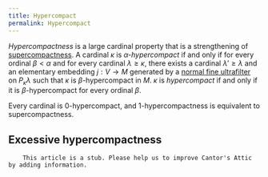 ```yaml
---
title: Hypercompact
permalink: Hypercompact
---
```












*Hypercompactness* is a large cardinal property that is a strengthening
of
[supercompactness](Supercompact "Supercompact").
A cardinal $\kappa$ is *$\alpha$-hypercompact* if and only if for
every ordinal $\beta < \alpha$ and for every cardinal
$\lambda\geq\kappa$, there exists a cardinal $\lambda'\geq\lambda$
and an elementary embedding $j:V\to M$ generated by a [normal fine
ultrafilter](Filter "Filter")
on $P_\kappa\lambda$ such that $\kappa$ is $\beta$-hypercompact in
$M$. $\kappa$ is *hypercompact* if and only if it is
$\beta$-hypercompact for every ordinal $\beta$.

Every cardinal is 0-hypercompact, and 1-hypercompactness is equivalent
to supercompactness.

## Excessive hypercompactness

        This article is a stub. Please help us to improve Cantor's Attic by adding information.


